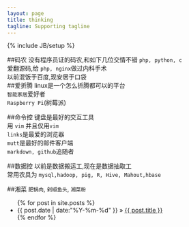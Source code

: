 ```yaml
---
layout: page
title: thinking
tagline: Supporting tagline
---
```

{% include JB/setup %}

##码农
没有程序员证的码农,和如下几位交情不错 `php, python, c`   
爱翻源码,给 `php, nginx`做过内科手术  
以前混饭于百度,现安居于口袋  
##爱折腾
linux是一个怎么折腾都可以的平台  
`智能家居`爱好者  
`Raspberry Pi`(树莓派)

##命令控
键盘是最好的交互工具   
用 `vim` 并且仅用`vim`   
`links`是最爱的浏览器   
`mutt`是最好的邮件客户端  
`markdown, github`追随者  

##数据控
以前是数据搬运工,现在是数据抽取工  
常用农具为 `mysql,hadoop, pig, R, Hive, Mahout,hbase`  

##湘菜
`肥锅肉`, `剁椒鱼头`, `湘菜粉` 


<ul class="posts">
  {% for post in site.posts %}
    <li><span>{{ post.date | date:"%Y-%m-%d" }}</span> &raquo; <a href="{{ BASE_PATH }}{{ post.url }}">{{ post.title }}</a></li>
  {% endfor %}
</ul>


